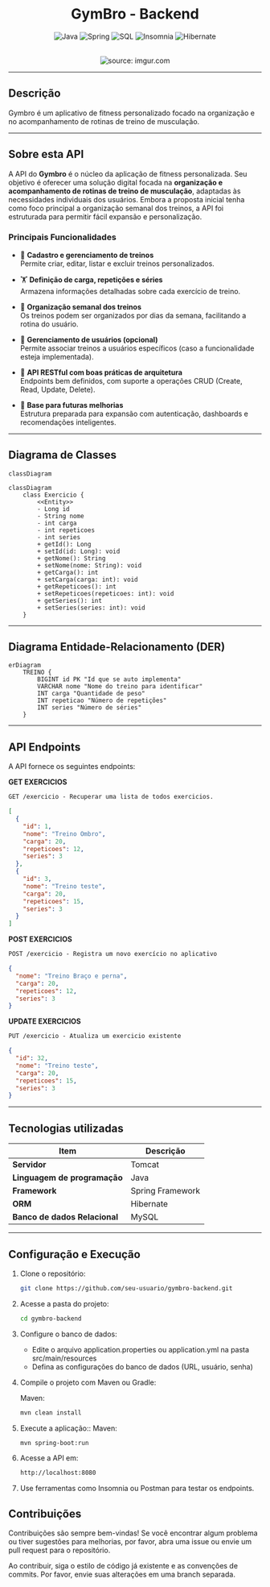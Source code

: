 <div align="center">

# GymBro - Backend

![Java](https://img.shields.io/badge/java-%23ED8B00.svg?style=for-the-badge&logo=openjdk&logoColor=white)
![Spring](https://img.shields.io/badge/spring-%236DB33F.svg?style=for-the-badge&logo=spring&logoColor=white)
![SQL](https://img.shields.io/badge/sql-%234479A1.svg?style=for-the-badge&logo=postgresql&logoColor=white)
![Insomnia](https://img.shields.io/badge/insomnia-%234000BF.svg?style=for-the-badge&logo=insomnia&logoColor=white)
![Hibernate](https://img.shields.io/badge/hibernate-%2359666C.svg?style=for-the-badge&logo=hibernate&logoColor=white)

</div>
<br />

<div align="center">
   <img src="https://ik.imagekit.io/eduardotosta/fitness_spring/logo-gym-bro.png?updatedAt=1748524503785" title="source: imgur.com" /> 
</div>

---

## Descrição

Gymbro é um aplicativo de fitness personalizado focado na organização e no acompanhamento de rotinas de treino de musculação.

---

## Sobre esta API

A API do **Gymbro** é o núcleo da aplicação de fitness personalizada. Seu objetivo é oferecer uma solução digital focada na **organização e acompanhamento de rotinas de treino de musculação**, adaptadas às necessidades individuais dos usuários. Embora a proposta inicial tenha como foco principal a organização semanal dos treinos, a API foi estruturada para permitir fácil expansão e personalização.

### Principais Funcionalidades

- 📌 **Cadastro e gerenciamento de treinos**  
  Permite criar, editar, listar e excluir treinos personalizados.

- 🏋️ **Definição de carga, repetições e séries**  
  Armazena informações detalhadas sobre cada exercício de treino.

- 📅 **Organização semanal dos treinos**  
  Os treinos podem ser organizados por dias da semana, facilitando a rotina do usuário.

- 👤 **Gerenciamento de usuários (opcional)**  
  Permite associar treinos a usuários específicos (caso a funcionalidade esteja implementada).

- 🔗 **API RESTful com boas práticas de arquitetura**  
  Endpoints bem definidos, com suporte a operações CRUD (Create, Read, Update, Delete).

- 🚀 **Base para futuras melhorias**  
  Estrutura preparada para expansão com autenticação, dashboards e recomendações inteligentes.

---

## Diagrama de Classes

```mermaid
classDiagram

classDiagram
    class Exercicio {
        <<Entity>>
        - Long id
        - String nome
        - int carga
        - int repeticoes
        - int series
        + getId(): Long
        + setId(id: Long): void
        + getNome(): String
        + setNome(nome: String): void
        + getCarga(): int
        + setCarga(carga: int): void
        + getRepeticoes(): int
        + setRepeticoes(repeticoes: int): void
        + getSeries(): int
        + setSeries(series: int): void
    }
```

---

## Diagrama Entidade-Relacionamento (DER)

```mermaid
erDiagram
    TREINO {
        BIGINT id PK "Id que se auto implementa"
        VARCHAR nome "Nome do treino para identificar"
        INT carga "Quantidade de peso"
        INT repeticao "Número de repetições"
        INT series "Número de séries"
    }
```

---

## API Endpoints

A API fornece os seguintes endpoints:

**GET EXERCICIOS**

```markdown
GET /exercicio - Recuperar uma lista de todos exercicios.
```

```json
[
  {
    "id": 1,
    "nome": "Treino Ombro",
    "carga": 20,
    "repeticoes": 12,
    "series": 3
  },
  {
    "id": 3,
    "nome": "Treino teste",
    "carga": 20,
    "repeticoes": 15,
    "series": 3
  }
]
```

**POST EXERCICIOS**

```markdown
POST /exercicio - Registra um novo exercício no aplicativo
```

```json
{
  "nome": "Treino Braço e perna",
  "carga": 20,
  "repeticoes": 12,
  "series": 3
}
```

**UPDATE EXERCICIOS**

```markdown
PUT /exercicio - Atualiza um exercicio existente
```

```json
{
  "id": 32,
  "nome": "Treino teste",
  "carga": 20,
  "repeticoes": 15,
  "series": 3
}
```

---

## Tecnologias utilizadas

| Item                          | Descrição        |
| ----------------------------- | ---------------- |
| **Servidor**                  | Tomcat           |
| **Linguagem de programação**  | Java             |
| **Framework**                 | Spring Framework |
| **ORM**                       | Hibernate        |
| **Banco de dados Relacional** | MySQL            |

---

## Configuração e Execução

1. Clone o repositório:
   ```bash
   git clone https://github.com/seu-usuario/gymbro-backend.git
   ```
2. Acesse a pasta do projeto:
   ```bash
   cd gymbro-backend
   ```
3. Configure o banco de dados:
   - Edite o arquivo application.properties ou application.yml na pasta src/main/resources
   - Defina as configurações do banco de dados (URL, usuário, senha)
4. Compile o projeto com Maven ou Gradle:

   Maven:

   ```bash
   mvn clean install
   ```

5. Execute a aplicação::
   Maven:
   ```bash
   mvn spring-boot:run
   ```
6. Acesse a API em:

   ```bash
   http://localhost:8080
   ```

7. Use ferramentas como Insomnia ou Postman para testar os endpoints.

## Contribuições

Contribuições são sempre bem-vindas! Se você encontrar algum problema ou tiver sugestões para melhorias, por favor, abra uma issue ou envie um pull request para o repositório.

Ao contribuir, siga o estilo de código já existente e as convenções de commits. Por favor, envie suas alterações em uma branch separada.
